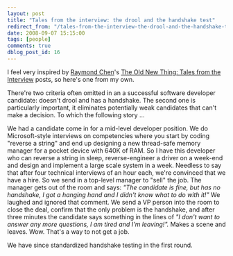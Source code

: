 ```yaml
---
layout: post
title: "Tales from the interview: the drool and the handshake test"
redirect_from: "/tales-from-the-interview-the-drool-and-the-handshake-test/"
date: 2008-09-07 15:15:00
tags: [people]
comments: true
dblog_post_id: 16
---
```

I feel very inspired by [Raymond Chen](https://blogs.msdn.com/oldnewthing/)'s [The Old New Thing: Tales from the Interview](https://web.archive.org/web/20080914015852/https://blogs.msdn.com/oldnewthing/archive/2008/09/05/8925556.aspx) posts, so here's one from my own.

There're two criteria often omitted in an a successful software developer candidate: doesn't drool and has a handshake. The second one is particularly important, it eliminates potentially weak candidates that can't make a decision. To which the following story ...

We had a candidate come in for a mid-level developer position. We do Microsoft-style interviews on competencies where you start by coding "reverse a string" and end up designing a new thread-safe memory manager for a pocket device with 640K of RAM. So I have this developer who can reverse a string in sleep, reverse-engineer a driver on a week-end and design and implement a large scale system in a week. Needless to say that after four technical interviews of an hour each, we're convinced that we have a hire. So we send in a top-level manager to "sell" the job. The manager gets out of the room and says: _"The candidate is fine, but has no handshake, I got a hanging hand and I didn't know what to do with it!"_ We laughed and ignored that comment. We send a VP person into the room to close the deal, confirm that the only problem is the handshake, and after three minutes the candidate says something in the lines of _"I don't want to answer any more questions, I am tired and I'm leaving!"._ Makes a scene and leaves. Wow. That's a way to not get a job.

We have since standardized handshake testing in the first round.
